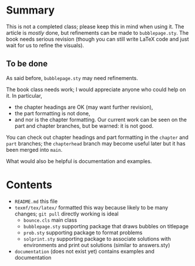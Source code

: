 # Summary

This is not a completed class; please keep this in mind when using it. The article is *mostly* done, but refinements can be made to `bubblepage.sty`. The book needs serious revision (though you can still write LaTeX code and just wait for us to refine the visuals).

## To be done

As said before, `bubblepage.sty` may need refinements.

The book class needs work; I would appreciate anyone who could help on it. In particular,
- the chapter headings are OK (may want further revision),
- the part formatting is not done,
- and nor is the chapter formatting.
Our current work can be seen on the part and chapter branches, but be warned: it is not good.

You can check out chapter headings and part formatting in the `chapter` and `part` branches; the `chapterhead` branch may become useful later but it has been merged into `main`.

What would also be helpful is documentation and examples.

# Contents

- `README.md` this file
- `texmf/tex/latex/` formatted this way because likely to be many changes; `git pull` directly working is ideal
    * `bounce.cls` main class
    * `bubblepage.sty` supporting package that draws bubbles on titlepage
    * `prob.sty` supporting package to format problems
    * `solprint.sty` supporting package to associate solutions with environments and print out solutions (similar to answers.sty)
- `documentation` (does not exist yet) contains examples and documentation
